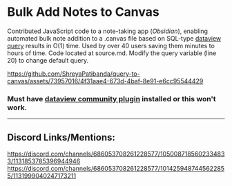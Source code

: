 # Bulk Add Notes to Canvas

Contributed JavaScript code to a note-taking app (*Obsidian*), enabling automated bulk note addition to a .canvas file based on SQL-type [dataview query](https://github.com/blacksmithgu/obsidian-dataview) results in O(1) time.  Used by over 40 users saving them minutes to hours of time. Code located at source.md. Modify the query variable (line 20) to change default query.




https://github.com/ShreyaPatibanda/query-to-canvas/assets/73957016/4f31aae4-673d-4baf-8e91-e6cc95544429



### **Must have [dataview community plugin](https://github.com/blacksmithgu/obsidian-dataview) installed or this won't work.**


---
## Discord Links/Mentions:

https://discord.com/channels/686053708261228577/1050087185602334833/1131853785396944946
https://discord.com/channels/686053708261228577/1014259487445622855/1131999040247173211
